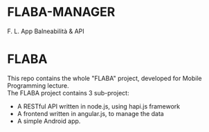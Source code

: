 # FLABA-MANAGER
F. L. App Balneabilità &amp; API
# FLABA
This repo contains the whole "FLABA" project, developed for Mobile Programming lecture.  
The FLABA project contains 3 sub-project:  
- A RESTful API written in node.js, using hapi.js framework  
- A frontend written in angular.js, to manage the data  
- A simple Android app.  
